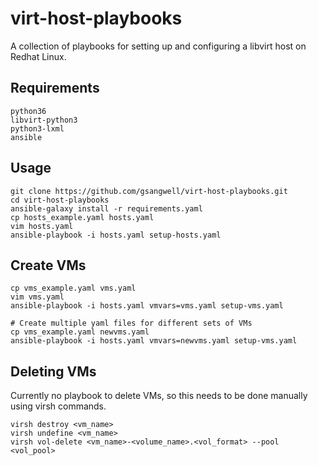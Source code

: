 # virt-host-playbooks
A collection of playbooks for setting up and configuring a libvirt host on Redhat Linux.

## Requirements
```
python36
libvirt-python3
python3-lxml
ansible
```

## Usage
```
git clone https://github.com/gsangwell/virt-host-playbooks.git
cd virt-host-playbooks
ansible-galaxy install -r requirements.yaml
cp hosts_example.yaml hosts.yaml
vim hosts.yaml
ansible-playbook -i hosts.yaml setup-hosts.yaml
```

## Create VMs
```
cp vms_example.yaml vms.yaml
vim vms.yaml
ansible-playbook -i hosts.yaml vmvars=vms.yaml setup-vms.yaml

# Create multiple yaml files for different sets of VMs
cp vms_example.yaml newvms.yaml
ansible-playbook -i hosts.yaml vmvars=newvms.yaml setup-vms.yaml
```

## Deleting VMs
Currently no playbook to delete VMs, so this needs to be done manually using virsh commands.
```
virsh destroy <vm_name>
virsh undefine <vm_name>
virsh vol-delete <vm_name>-<volume_name>.<vol_format> --pool <vol_pool>
```
